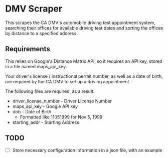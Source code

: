 # DMV Scraper
This scrapes the CA DMV's automobile driving test appointment system,
searching their offices for available driving test dates and sorting the
offices by distance to a specified address.

## Requirements
This relies on Google's Distance Matrix API, so it requires an API key, stored
in a file named maps_api_key.

Your driver's license / instructional permit number, as well as a date of
birth, are required by the CA DMV to set up a driving appointment.

The following files are required, as a result.
- driver_license_number - Driver License Number
- maps_api_key - Google API key
- dob - Date of Birth
  - Formatted like 11051999 for Nov 5, 1999
- starting_addr - Starting Address

## TODO
- [ ] Store necessary configuration information in a json file, with an
      example

